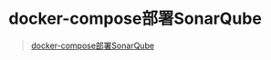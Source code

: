 # docker-compose部署SonarQube

> [docker-compose部署SonarQube](/03-DevOps/04-SonarQube/Sonarqube安装及Jenkins集成.md)
